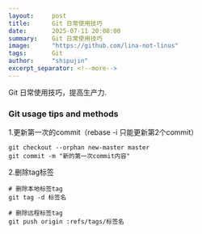```yaml
---
layout:     post
title:      Git 日常使用技巧
date:       2025-07-11 20:08:00
summary:    Git 日常使用技巧
image:	    "https://github.com/lina-not-linus"
tags:       Git
author:	    "shipujin"
excerpt_separator: <!--more-->
---
```


Git 日常使用技巧，提高生产力. <!--more-->


### Git usage tips and methods

1.更新第一次的commit（rebase -i 只能更新第2个commit）

```
git checkout --orphan new-master master
git commit -m "新的第一次commit内容"
```

2.删除tag标签

```
# 删除本地标签tag
git tag -d 标签名

# 删除远程标签tag
git push origin :refs/tags/标签名
```
